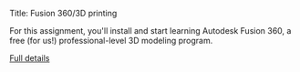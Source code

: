 Title: Fusion 360/3D printing


For this assignment, you'll install and start learning Autodesk Fusion
360, a free (for us!) professional-level 3D modeling program.



[Full details](assignments/2017-09-12.html)